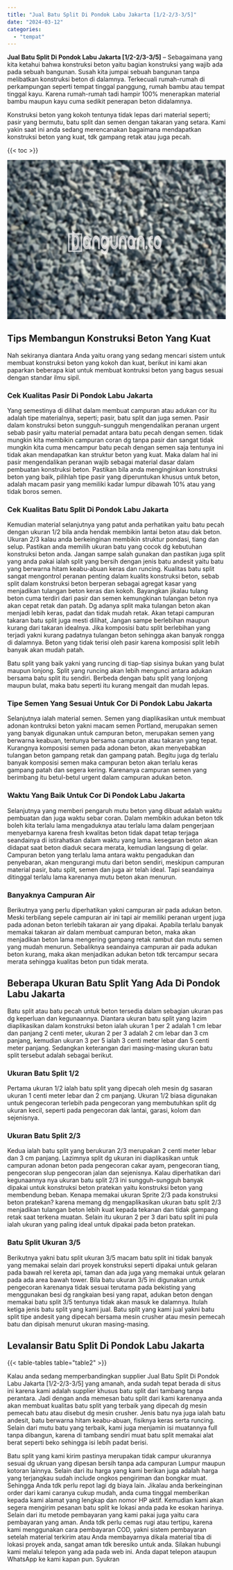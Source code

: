 ```yaml
---
title: "Jual Batu Split Di Pondok Labu Jakarta [1/2-2/3-3/5]"
date: "2024-03-12"
categories: 
  - "tempat"
---
```


**Jual Batu Split Di Pondok Labu Jakarta \[1/2-2/3-3/5\]** – Sebagaimana yang kita ketahui bahwa konstruksi beton yaitu bagian konstruksi yang wajib ada pada sebuah bangunan. Susah kita jumpai sebuah bangunan tanpa melibatkan konstruksi beton di dalamnya. Terkecuali rumah-rumah di perkampungan seperti tempat tinggal panggung, rumah bambu atau tempat tinggal kayu. Karena rumah-rumah tadi hampir 100% menerapkan material bambu maupun kayu cuma sedikit penerapan beton didalamnya.

Konstruksi beton yang kokoh tentunya tidak lepas dari material seperti; pasir yang bermutu, batu split dan semen dengan takaran yang setara. Kami yakin saat ini anda sedang merencanakan bagaimana mendapatkan konstruksi beton yang kuat, tdk gampang retak atau juga pecah.

{{< toc >}}

![Jual Batu Split Di Pondok Labu Jakarta [1/2-2/3-3/5]](/images/jual-batu-split-22.png)

## Tips Membangun Konstruksi Beton Yang Kuat

Nah sekiranya diantara Anda yaitu orang yang sedang mencari sistem untuk membuat konstruksi beton yang kokoh dan kuat, berikut ini kami akan paparkan beberapa kiat untuk membuat kontruksi beton yang bagus sesuai dengan standar ilmu sipil.

### Cek Kualitas Pasir Di Pondok Labu Jakarta

Yang semestinya di dilihat dalam membuat campuran atau adukan cor itu adalah tipe materialnya, seperti; pasir, batu split dan juga semen. Pasir dalam konstruksi beton sungguh-sungguh mengendalikan peranan urgent sebab pasir yaitu material pemadat antara batu pecah dengan semen. tidak mungkin kita membikin campuran coran dg tanpa pasir dan sangat tidak mungkin kita cuma mencampur batu pecah dengan semen saja tentunya ini tidak akan mendapatkan kan struktur beton yang kuat. Maka dalam hal ini pasir mengendalikan peranan wajib sebagai material dasar dalam pembuatan konstruksi beton. Pastikan bila anda menginginkan konstruksi beton yang baik, pilihlah tipe pasir yang diperuntukan khusus untuk beton, adalah macam pasir yang memiliki kadar lumpur dibawah 10% atau yang tidak boros semen.

### Cek Kualitas Batu Split Di Pondok Labu Jakarta

Kemudian material selanjutnya yang patut anda perhatikan yaitu batu pecah dengan ukuran 1/2 bila anda hendak membikin lantai beton atau dak beton. Ukuran 2/3 kalau anda berkeinginan membikin struktur pondasi, tiang dan selup. Pastikan anda memilih ukuran batu yang cocok dg kebutuhan konstruksi beton anda. Jangan sampe salah gunakan dan pastikan juga split yang anda pakai ialah split yang bersih dengan jenis batu andesit yaitu batu yang berwarna hitam keabu-abuan keras dan runcing. Kualitas batu split sangat mengontrol peranan penting dalam kualits konstruksi beton, sebab split dalam konstruksi beton berperan sebagai agregat kasar yang menjadikan tulangan beton keras dan kokoh. Bayangkan jikalau tulang beton cuma terdiri dari pasir dan semen kemungkinan tulangan beton nya akan cepat retak dan patah. Dg adanya split maka tulangan beton akan menjadi lebih keras, padat dan tidak mudah retak. Akan tetapi campuran takaran batu split juga mesti dilihat, Jangan sampe berlebihan maupun kurang dari takaran idealnya. Jika komposisi batu split berlebihan yang terjadi yakni kurang padatnya tulangan beton sehingga akan banyak rongga di dalamnya. Beton yang tidak terisi oleh pasir karena komposisi split lebih banyak akan mudah patah.

Batu split yang baik yakni yang runcing di tiap-tiap sisinya bukan yang bulat maupun lonjong. Split yang runcing akan lebih mengunci antara adukan bersama batu split itu sendiri. Berbeda dengan batu split yang lonjong maupun bulat, maka batu seperti itu kurang mengait dan mudah lepas.

### Tipe Semen Yang Sesuai Untuk Cor Di Pondok Labu Jakarta

Selanjutnya ialah material semen. Semen yang diaplikasikan untuk membuat adonan kontruksi beton yakni macam semen Portland, merupakan semen yang banyak digunakan untuk campuran beton, merupakan semen yang berwarna keabuan, tentunya bersama campuran atau takaran yang tepat. Kurangnya komposisi semen pada adonan beton, akan menyebabkan tulangan beton gampang retak dan gampang patah. Begitu juga dg terlalu banyak komposisi semen maka campuran beton akan terlalu keras gampang patah dan segera kering. Karenanya campuran semen yang berimbang itu betul-betul urgent dalam campuran adukan beton.

### Waktu Yang Baik Untuk Cor Di Pondok Labu Jakarta

Selanjutnya yang memberi pengaruh mutu beton yang dibuat adalah waktu pembuatan dan juga waktu sebar coran. Dalam membikin adukan beton tdk boleh kita terlalu lama mengaduknya atau terlalu lama dalam pengerjaan menyebarnya karena fresh kwalitas beton tidak dapat tetap terjaga seandainya di istirahatkan dalam waktu yang lama. kesegaran beton akan didapat saat beton diaduk secara merata, kemudian langsung di gelar. Campuran beton yang terlalu lama antara waktu pengadukan dan penyebaran, akan mengurangi mutu dari beton sendiri, meskipun campuran material pasir, batu split, semen dan juga air telah ideal. Tapi seandainya ditinggal terlalu lama karenanya mutu beton akan menurun.

### Banyaknya Campuran Air

Berikutnya yang perlu diperhatikan yakni campuran air pada adukan beton. Meski terbilang sepele campuran air ini tapi air memiliki peranan urgent juga pada adonan beton terlebih takaran air yang dipakai. Apabila terlalu banyak memakai takaran air dalam membuat campuran beton, maka akan menjadikan beton lama mengering gampang retak rambut dan mutu semen yang mudah menurun. Sebaliknya seandainya campuran air pada adukan beton kurang, maka akan menjadikan adukan beton tdk tercampur secara merata sehingga kualitas beton pun tidak merata.

## Beberapa Ukuran Batu Split Yang Ada Di Pondok Labu Jakarta

Batu split atau batu pecah untuk beton tersedia dalam sebagian ukuran pas dg keperluan dan kegunaannya. Diantara ukuran batu split yang lazim diaplikasikan dalam konstruksi beton ialah ukuran 1 per 2 adalah 1 cm lebar dan panjang 2 centi meter, ukuran 2 per 3 adalah 2 cm lebar dan 3 cm panjang, kemudian ukuran 3 per 5 ialah 3 centi meter lebar dan 5 centi meter panjang. Sedangkan keterangan dari masing-masing ukuran batu split tersebut adalah sebagai berikut.

### Ukuran Batu Split 1/2

Pertama ukuran 1/2 ialah batu split yang dipecah oleh mesin dg sasaran ukuran 1 centi meter lebar dan 2 cm panjang. Ukuran 1/2 biasa digunakan untuk pengecoran terlebih pada pengecoran yang membutuhkan split dg ukuran kecil, seperti pada pengecoran dak lantai, garasi, kolom dan sejenisnya.

### Ukuran Batu Split 2/3

Kedua ialah batu split yang berukuran 2/3 merupakan 2 centi meter lebar dan 3 cm panjang. Lazimnya split dg ukuran ini diaplikasikan untuk campuran adonan beton pada pengecoran cakar ayam, pengecoran tiang, pengecoran slup pengecoran jalan dan sejenisnya. Kalau diperhatikan dari kegunaannya nya ukuran batu split 2/3 ini sungguh-sungguh banyak dipakai untuk konstruksi beton pratekan yaitu konstruksi beton yang membendung beban. Kenapa memakai ukuran Sprite 2/3 pada konstruksi beton pratekan? karena memang dg mengaplikasikan ukuran batu split 2/3 menjadikan tulangan beton lebih kuat kepada tekanan dan tidak gampang retak saat terkena muatan. Selain itu ukuran 2 per 3 dari batu split ini pula ialah ukuran yang paling ideal untuk dipakai pada beton pratekan.

### Batu Split Ukuran 3/5

Berikutnya yakni batu split ukuran 3/5 macam batu split ini tidak banyak yang memakai selain dari proyek konstruksi seperti dipakai untuk gelaran pada bawah rel kereta api, taman dan ada juga yang memakai untuk gelaran pada ada area bawah tower. Bila batu ukuran 3/5 ini digunakan untuk pengecoran karenanya tidak sesuai terutama pada bekisting yang menggunakan besi dg rangkaian besi yang rapat, adukan beton dengan memakai batu split 3/5 tentunya tidak akan masuk ke dalamnya. Itulah ketiga jenis batu split yang kami jual. Batu split yang kami jual yakni batu split tipe andesit yang dipecah bersama mesin crusher atau mesin pemecah batu dan dipisah menurut ukuran masing-masing.

## Levalansir Batu Split Di Pondok Labu Jakarta

{{< table-tables table="table2" >}}

Kalau anda sedang memperbandingkan supplier Jual Batu Split Di Pondok Labu Jakarta \[1/2-2/3-3/5\] yang amanah, anda sudah tepat berada di situs ini karena kami adalah supplier khusus batu split dari tambang tanpa perantara. Jadi dengan anda memesan batu split dari kami karenanya anda akan membuat kualitas batu split yang terbaik yang dipecah dg mesin pemecah batu atau disebut dg mesin crusher. Jenis batu nya juga ialah batu andesit, batu berwarna hitam keabu-abuan, fisiknya keras serta runcing. Selain dari mutu batu yang terbaik, kami juga menjamin isi muatannya full tanpa dibangun, karena di tambang sendiri muat batu split memakai alat berat seperti beko sehingga isi lebih padat berisi.

Batu split yang kami kirim pastinya merupakan tidak campur ukurannya sesuai dg ukruan yang dipesan bersih tanpa ada campuran Lumpur maupun kotoran lainnya. Selain dari itu harga yang kami berikan juga adalah harga yang terjangkau sudah include ongkos pengiriman dan bongkar muat. Sehingga Anda tdk perlu repot lagi dg biaya lain. Jikalau anda berkeinginan order dari kami caranya cukup mudah, anda cuma tinggal memberikan kepada kami alamat yang lengkap dan nomor HP aktif. Kemudian kami akan segera mengirim pesanan batu split ke lokasi anda pada ke esokan harinya. Selain dari itu metode pembayaran yang kami pakai juga yaitu cara pembayaran yang aman. Anda tdk perlu cemas rugi atau tertipu, karena kami menggunakan cara pembayaran COD, yakni sistem pembayaran setelah material terkirim atau Anda membayarnya dikala material tiba di lokasi proyek anda, sangat aman tdk beresiko untuk anda. Silakan hubungi kami melalui telepon yang ada pada web ini. Anda dapat telepon ataupun WhatsApp ke kami kapan pun. Syukran
